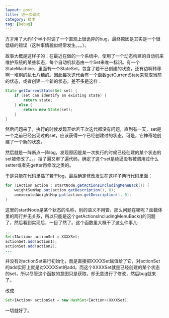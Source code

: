 ```yaml
---
layout: post
title: 记一次调试
category: 技术
tag: [Debug]
---
```


方才用了大约1个半小时调了一个直观上很诡异的bug，最终原因是其实是一个很低级的错误（这种事情貌似经常发生。。。）。

故事大概是这样子的：在最近在做的一个系统中，使用了一个动态构建的自动机来维护系统的某些状态，每个自动机状态由一个Set来唯一标识。有一个StateMachine，里面有一个StateSet，包含了若干已创建的状态，还有边啊转移啊一堆别的乱七八糟的。因此每次迭代会有一个函数getCurrentState来获取当前的状态，或者创建一个新的状态，差不多是这样：

<!--break-->

```java
State getCurrentState(Set set) {
    if (set can identify an existing state) {
		return state;
    } else {
		return new State(set);
    }
}
```

然后问题来了，执行的时候发现开始若干次迭代都没有问题，直到有一天，set是一个之前已经出现过的set，应该获得一个已经创建过的状态，可是，它神奇地创建了一个新的状态。

然后就是一阵断点一阵log，发现原因是某一次执行的时候已经创建的某个状态的set被修改了。。。搜了遍又审了遍代码，确定了这个set是绝逼没有被调用过什么setter或者先getter再修改之类的。

于是只能在代码里插了若干log，最后确定修改发生在这样子两行代码里面：

```java
for (IAction action : startNode.getActionsIncludingMenuBack()) {
	weightSumMap.put(action.getDescription(), 0);
	unexecutedWeightMap.put(action.getDescription(), 0);
}
```

这里的startNode是某个状态的名称，别的语义不用管。那么问题在哪呢？函数体里的两行并无关系，所以只能是这个getActionsIncludingMenuBack()的问题了，然后看到实现后，一目了然了。这个函数里大概干了这么件事儿:

```java
...
Set<IAction> actionSet = XXXXSet;
actionSet.add(action1);
actionSet.add(action2);
...
```

并没有对actionSet进行初始化，而是直接把XXXXSet赋值给了它，对actionSet的add实际上就是对XXXXSet的add。而这个XXXXSet就是已经创建的某个状态的set，所以尽管这个函数的意图只是获取，却无意进行了修改，然后bug就来了。

改成

```java
Set<IAction> actionSet = new HashSet<IAction>(XXXXSet);
```

一切就好了。